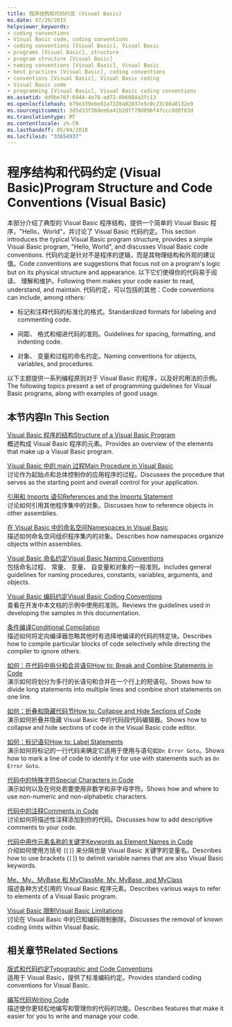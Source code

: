 ```yaml
---
title: 程序结构和代码约定 (Visual Basic)
ms.date: 07/20/2015
helpviewer_keywords:
- coding conventions
- Visual Basic code, coding conventions
- coding conventions [Visual Basic], Visual Basic
- programs [Visual Basic], structure
- program structure [Visual Basic]
- naming conventions [Visual Basic], Visual Basic
- best practices [Visual Basic], coding conventions
- conventions [Visual Basic], Visual Basic coding
- Visual Basic code
- programming [Visual Basic], Visual Basic coding conventions
ms.assetid: dd9be76f-6944-4e78-ad72-0b6084a3fc13
ms.openlocfilehash: b79e339ebe81a7228a02837e5c0c23c80a8132e9
ms.sourcegitcommit: 3d5d33f384eeba41b2dff79d096f47ccc8d8f03d
ms.translationtype: MT
ms.contentlocale: zh-CN
ms.lasthandoff: 05/04/2018
ms.locfileid: "33654937"
---
```

# <a name="program-structure-and-code-conventions-visual-basic"></a><span data-ttu-id="57f4f-102">程序结构和代码约定 (Visual Basic)</span><span class="sxs-lookup"><span data-stu-id="57f4f-102">Program Structure and Code Conventions (Visual Basic)</span></span>
<span data-ttu-id="57f4f-103">本部分介绍了典型的 Visual Basic 程序结构，提供一个简单的 Visual Basic 程序，"Hello，World"，并讨论了 Visual Basic 代码约定。</span><span class="sxs-lookup"><span data-stu-id="57f4f-103">This section introduces the typical Visual Basic program structure, provides a simple Visual Basic program, "Hello, World", and discusses Visual Basic code conventions.</span></span> <span data-ttu-id="57f4f-104">代码约定是针对不是程序的逻辑，而是其物理结构和外观的建议值。</span><span class="sxs-lookup"><span data-stu-id="57f4f-104">Code conventions are suggestions that focus not on a program's logic but on its physical structure and appearance.</span></span> <span data-ttu-id="57f4f-105">以下它们使得你的代码易于阅读、 理解和维护。</span><span class="sxs-lookup"><span data-stu-id="57f4f-105">Following them makes your code easier to read, understand, and maintain.</span></span> <span data-ttu-id="57f4f-106">代码约定，可以包括的其他：</span><span class="sxs-lookup"><span data-stu-id="57f4f-106">Code conventions can include, among others:</span></span>  
  
-   <span data-ttu-id="57f4f-107">标记和注释代码的标准化的格式。</span><span class="sxs-lookup"><span data-stu-id="57f4f-107">Standardized formats for labeling and commenting code.</span></span>  
  
-   <span data-ttu-id="57f4f-108">间距、 格式和缩进代码的准则。</span><span class="sxs-lookup"><span data-stu-id="57f4f-108">Guidelines for spacing, formatting, and indenting code.</span></span>  
  
-   <span data-ttu-id="57f4f-109">对象、 变量和过程的命名约定。</span><span class="sxs-lookup"><span data-stu-id="57f4f-109">Naming conventions for objects, variables, and procedures.</span></span>  
  
 <span data-ttu-id="57f4f-110">以下主题提供一系列编程原则对于 Visual Basic 的程序，以及好的用法的示例。</span><span class="sxs-lookup"><span data-stu-id="57f4f-110">The following topics present a set of programming guidelines for Visual Basic programs, along with examples of good usage.</span></span>  
  
## <a name="in-this-section"></a><span data-ttu-id="57f4f-111">本节内容</span><span class="sxs-lookup"><span data-stu-id="57f4f-111">In This Section</span></span>  
 [<span data-ttu-id="57f4f-112">Visual Basic 程序的结构</span><span class="sxs-lookup"><span data-stu-id="57f4f-112">Structure of a Visual Basic Program</span></span>](../../../visual-basic/programming-guide/program-structure/structure-of-a-visual-basic-program.md)  
 <span data-ttu-id="57f4f-113">概述构成 Visual Basic 程序的元素。</span><span class="sxs-lookup"><span data-stu-id="57f4f-113">Provides an overview of the elements that make up a Visual Basic program.</span></span>  
  
 [<span data-ttu-id="57f4f-114">Visual Basic 中的 main 过程</span><span class="sxs-lookup"><span data-stu-id="57f4f-114">Main Procedure in Visual Basic</span></span>](../../../visual-basic/programming-guide/program-structure/main-procedure.md)  
 <span data-ttu-id="57f4f-115">讨论作为起始点和总体控制你的应用程序的过程。</span><span class="sxs-lookup"><span data-stu-id="57f4f-115">Discusses the procedure that serves as the starting point and overall control for your application.</span></span>  
  
 [<span data-ttu-id="57f4f-116">引用和 Imports 语句</span><span class="sxs-lookup"><span data-stu-id="57f4f-116">References and the Imports Statement</span></span>](../../../visual-basic/programming-guide/program-structure/references-and-the-imports-statement.md)  
 <span data-ttu-id="57f4f-117">讨论如何引用其他程序集中的对象。</span><span class="sxs-lookup"><span data-stu-id="57f4f-117">Discusses how to reference objects in other assemblies.</span></span>  
  
 [<span data-ttu-id="57f4f-118">在 Visual Basic 中的命名空间</span><span class="sxs-lookup"><span data-stu-id="57f4f-118">Namespaces in Visual Basic</span></span>](../../../visual-basic/programming-guide/program-structure/namespaces.md)  
 <span data-ttu-id="57f4f-119">描述如何命名空间组织程序集内的对象。</span><span class="sxs-lookup"><span data-stu-id="57f4f-119">Describes how namespaces organize objects within assemblies.</span></span>  
  
 [<span data-ttu-id="57f4f-120">Visual Basic 命名约定</span><span class="sxs-lookup"><span data-stu-id="57f4f-120">Visual Basic Naming Conventions</span></span>](../../../visual-basic/programming-guide/program-structure/naming-conventions.md)  
 <span data-ttu-id="57f4f-121">包括命名过程、 常量、 变量、 自变量和对象的一般准则。</span><span class="sxs-lookup"><span data-stu-id="57f4f-121">Includes general guidelines for naming procedures, constants, variables, arguments, and objects.</span></span>  
  
 [<span data-ttu-id="57f4f-122">Visual Basic 编码约定</span><span class="sxs-lookup"><span data-stu-id="57f4f-122">Visual Basic Coding Conventions</span></span>](../../../visual-basic/programming-guide/program-structure/coding-conventions.md)  
 <span data-ttu-id="57f4f-123">查看在开发中本文档的示例中使用的准则。</span><span class="sxs-lookup"><span data-stu-id="57f4f-123">Reviews the guidelines used in developing the samples in this documentation.</span></span>  
  
 [<span data-ttu-id="57f4f-124">条件编译</span><span class="sxs-lookup"><span data-stu-id="57f4f-124">Conditional Compilation</span></span>](../../../visual-basic/programming-guide/program-structure/conditional-compilation.md)  
 <span data-ttu-id="57f4f-125">描述如何将定向编译器忽略其他时有选择地编译的代码的特定块。</span><span class="sxs-lookup"><span data-stu-id="57f4f-125">Describes how to compile particular blocks of code selectively while directing the compiler to ignore others.</span></span>  
  
 [<span data-ttu-id="57f4f-126">如何：在代码中拆分和合并语句</span><span class="sxs-lookup"><span data-stu-id="57f4f-126">How to: Break and Combine Statements in Code</span></span>](../../../visual-basic/programming-guide/program-structure/how-to-break-and-combine-statements-in-code.md)  
 <span data-ttu-id="57f4f-127">演示如何将划分为多行的长语句和合并在一个行上的短语句。</span><span class="sxs-lookup"><span data-stu-id="57f4f-127">Shows how to divide long statements into multiple lines and combine short statements on one line.</span></span>  
  
 [<span data-ttu-id="57f4f-128">如何：折叠和隐藏代码节</span><span class="sxs-lookup"><span data-stu-id="57f4f-128">How to: Collapse and Hide Sections of Code</span></span>](../../../visual-basic/programming-guide/program-structure/how-to-collapse-and-hide-sections-of-code.md)  
 <span data-ttu-id="57f4f-129">演示如何折叠并隐藏 Visual Basic 中的代码段代码编辑器。</span><span class="sxs-lookup"><span data-stu-id="57f4f-129">Shows how to collapse and hide sections of code in the Visual Basic code editor.</span></span>  
  
 [<span data-ttu-id="57f4f-130">如何：标记语句</span><span class="sxs-lookup"><span data-stu-id="57f4f-130">How to: Label Statements</span></span>](../../../visual-basic/programming-guide/program-structure/how-to-label-statements.md)  
 <span data-ttu-id="57f4f-131">演示如何将标记的一行代码来确定它适用于使用与语句如`On Error Goto`。</span><span class="sxs-lookup"><span data-stu-id="57f4f-131">Shows how to mark a line of code to identify it for use with statements such as `On Error Goto`.</span></span>  
  
 [<span data-ttu-id="57f4f-132">代码中的特殊字符</span><span class="sxs-lookup"><span data-stu-id="57f4f-132">Special Characters in Code</span></span>](../../../visual-basic/programming-guide/program-structure/special-characters-in-code.md)  
 <span data-ttu-id="57f4f-133">演示如何以及在何处若要使用非数字和非字母字符。</span><span class="sxs-lookup"><span data-stu-id="57f4f-133">Shows how and where to use non-numeric and non-alphabetic characters.</span></span>  
  
 [<span data-ttu-id="57f4f-134">代码中的注释</span><span class="sxs-lookup"><span data-stu-id="57f4f-134">Comments in Code</span></span>](../../../visual-basic/programming-guide/program-structure/comments-in-code.md)  
 <span data-ttu-id="57f4f-135">讨论如何将描述性注释添加到你的代码。</span><span class="sxs-lookup"><span data-stu-id="57f4f-135">Discusses how to add descriptive comments to your code.</span></span>  
  
 [<span data-ttu-id="57f4f-136">代码中用作元素名称的关键字</span><span class="sxs-lookup"><span data-stu-id="57f4f-136">Keywords as Element Names in Code</span></span>](../../../visual-basic/programming-guide/program-structure/keywords-as-element-names-in-code.md)  
 <span data-ttu-id="57f4f-137">介绍如何使用方括号 (`[]`) 来分隔也是 Visual Basic 关键字的变量名。</span><span class="sxs-lookup"><span data-stu-id="57f4f-137">Describes how to use brackets (`[]`) to delimit variable names that are also Visual Basic keywords.</span></span>  
  
 [<span data-ttu-id="57f4f-138">Me、My、MyBase 和 MyClass</span><span class="sxs-lookup"><span data-stu-id="57f4f-138">Me, My, MyBase, and MyClass</span></span>](../../../visual-basic/programming-guide/program-structure/me-my-mybase-and-myclass.md)  
 <span data-ttu-id="57f4f-139">描述各种方式引用的 Visual Basic 程序元素。</span><span class="sxs-lookup"><span data-stu-id="57f4f-139">Describes various ways to refer to elements of a Visual Basic program.</span></span>  
  
 [<span data-ttu-id="57f4f-140">Visual Basic 限制</span><span class="sxs-lookup"><span data-stu-id="57f4f-140">Visual Basic Limitations</span></span>](../../../visual-basic/programming-guide/program-structure/limitations.md)  
 <span data-ttu-id="57f4f-141">讨论在 Visual Basic 中的已知编码限制删除。</span><span class="sxs-lookup"><span data-stu-id="57f4f-141">Discusses the removal of known coding limits within Visual Basic.</span></span>  
  
## <a name="related-sections"></a><span data-ttu-id="57f4f-142">相关章节</span><span class="sxs-lookup"><span data-stu-id="57f4f-142">Related Sections</span></span>  
 [<span data-ttu-id="57f4f-143">版式和代码约定</span><span class="sxs-lookup"><span data-stu-id="57f4f-143">Typographic and Code Conventions</span></span>](../../../visual-basic/language-reference/typographic-and-code-conventions.md)  
 <span data-ttu-id="57f4f-144">适用于 Visual Basic，提供了标准编码约定。</span><span class="sxs-lookup"><span data-stu-id="57f4f-144">Provides standard coding conventions for Visual Basic.</span></span>  
  
 [<span data-ttu-id="57f4f-145">编写代码</span><span class="sxs-lookup"><span data-stu-id="57f4f-145">Writing Code</span></span>](/visualstudio/ide/writing-code-in-the-code-and-text-editor)  
 <span data-ttu-id="57f4f-146">描述使你更轻松地编写和管理你的代码的功能。</span><span class="sxs-lookup"><span data-stu-id="57f4f-146">Describes features that make it easier for you to write and manage your code.</span></span>
